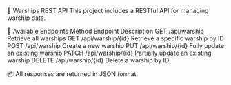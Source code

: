 📡 Warships REST API
This project includes a RESTful API for managing warship data.

🔗 Available Endpoints
Method	Endpoint	Description
GET	/api/warship	Retrieve all warships
GET	/api/warship/{id}	Retrieve a specific warship by ID
POST	/api/warship	Create a new warship
PUT	/api/warship/{id}	Fully update an existing warship
PATCH	/api/warship/{id}	Partially update an existing warship
DELETE	/api/warship/{id}	Delete a warship by ID

📦 All responses are returned in JSON format.

